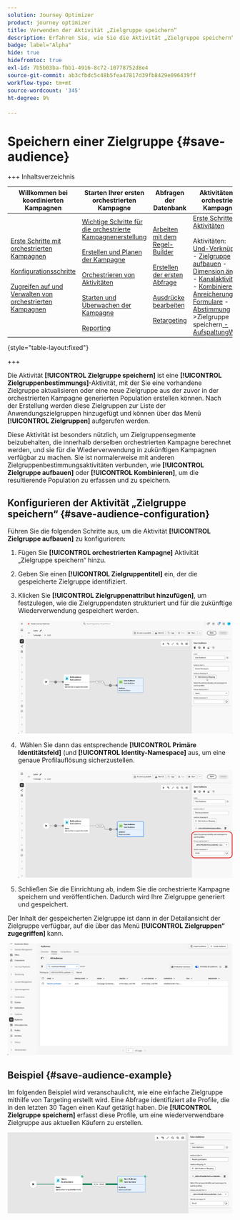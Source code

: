 ```yaml
---
solution: Journey Optimizer
product: journey optimizer
title: Verwenden der Aktivität „Zielgruppe speichern“
description: Erfahren Sie, wie Sie die Aktivität „Zielgruppe speichern“ in einer koordinierten Kampagne verwenden
badge: label="Alpha"
hide: true
hidefromtoc: true
exl-id: 7b5b03ba-fbb1-4916-8c72-10778752d8e4
source-git-commit: ab3cfbdc5c48b5fea47817d39fb8429e096439ff
workflow-type: tm+mt
source-wordcount: '345'
ht-degree: 9%

---
```


# Speichern einer Zielgruppe {#save-audience}

+++ Inhaltsverzeichnis

| Willkommen bei koordinierten Kampagnen | Starten Ihrer ersten orchestrierten Kampagne | Abfragen der Datenbank | Aktivitäten für orchestrierte Kampagnen |
|---|---|---|---|
| [Erste Schritte mit orchestrierten Kampagnen](../gs-orchestrated-campaigns.md)<br/><br/>[Konfigurationsschritte](../configuration-steps.md)<br/><br/>[Zugreifen auf und Verwalten von orchestrierten Kampagnen](../access-manage-orchestrated-campaigns.md) | [Wichtige Schritte für die orchestrierte Kampagnenerstellung](../gs-campaign-creation.md)<br/><br/>[Erstellen und Planen der Kampagne](../create-orchestrated-campaign.md)<br/><br/>[Orchestrieren von Aktivitäten](../orchestrate-activities.md)<br/><br/>[Starten und Überwachen der Kampagne](../start-monitor-campaigns.md)<br/><br/>[Reporting](../reporting-campaigns.md) | [Arbeiten mit dem Regel-Builder](../orchestrated-rule-builder.md)<br/><br/>[Erstellen der ersten Abfrage](../build-query.md)<br/><br/>[Ausdrücke bearbeiten](../edit-expressions.md)<br/><br/>[Retargeting](../retarget.md) | [Erste Schritte mit Aktivitäten](about-activities.md)<br/><br/>Aktivitäten:<br/>[Und-Verknüpfung](and-join.md) - [Zielgruppe aufbauen](build-audience.md) - [Dimension ändern](change-dimension.md) - [Kanalaktivitäten](channels.md) - [Kombinieren](combine.md) - [Anreicherung](deduplication.md) - [Formulare](enrichment.md) - [Abstimmung](fork.md) [ ](reconciliation.md) <b>[ ](save-audience.md)</b> [ ](split.md) ->Zielgruppe speichern[ -AufspaltungWarten](wait.md) |

{style="table-layout:fixed"}

+++


Die Aktivität **[!UICONTROL Zielgruppe speichern]** ist eine **[!UICONTROL Zielgruppenbestimmungs]**-Aktivität, mit der Sie eine vorhandene Zielgruppe aktualisieren oder eine neue Zielgruppe aus der zuvor in der orchestrierten Kampagne generierten Population erstellen können. Nach der Erstellung werden diese Zielgruppen zur Liste der Anwendungszielgruppen hinzugefügt und können über das Menü **[!UICONTROL Zielgruppen]** aufgerufen werden.

Diese Aktivität ist besonders nützlich, um Zielgruppensegmente beizubehalten, die innerhalb derselben orchestrierten Kampagne berechnet werden, und sie für die Wiederverwendung in zukünftigen Kampagnen verfügbar zu machen. Sie ist normalerweise mit anderen Zielgruppenbestimmungsaktivitäten verbunden, wie **[!UICONTROL Zielgruppe aufbauen]** oder **[!UICONTROL Kombinieren]**, um die resultierende Population zu erfassen und zu speichern.

## Konfigurieren der Aktivität „Zielgruppe speichern“ {#save-audience-configuration}

Führen Sie die folgenden Schritte aus, um die Aktivität **[!UICONTROL Zielgruppe aufbauen]** zu konfigurieren:

1. Fügen Sie **[!UICONTROL orchestrierten Kampagne]** Aktivität „Zielgruppe speichern“ hinzu.

1. Geben Sie einen **[!UICONTROL Zielgruppentitel]** ein, der die gespeicherte Zielgruppe identifiziert.

1. Klicken Sie **[!UICONTROL Zielgruppenattribut hinzufügen]**, um festzulegen, wie die Zielgruppendaten strukturiert und für die zukünftige Wiederverwendung gespeichert werden.

   ![](../assets/save-audience-1.png)

1. &#x200B; Wählen Sie dann das entsprechende **[!UICONTROL Primäre Identitätsfeld]** (und **[!UICONTROL Identity-Namespace]** aus, um eine genaue Profilauflösung sicherzustellen.

   ![](../assets/save-audience-2.png)

1. Schließen Sie die Einrichtung ab, indem Sie die orchestrierte Kampagne speichern und veröffentlichen. Dadurch wird Ihre Zielgruppe generiert und gespeichert.

Der Inhalt der gespeicherten Zielgruppe ist dann in der Detailansicht der Zielgruppe verfügbar, auf die über das Menü **[!UICONTROL Zielgruppen“ zugegriffen]** kann.

![](../assets/save-audience-3.png)

## Beispiel {#save-audience-example}

Im folgenden Beispiel wird veranschaulicht, wie eine einfache Zielgruppe mithilfe von Targeting erstellt wird. Eine Abfrage identifiziert alle Profile, die in den letzten 30 Tagen einen Kauf getätigt haben. Die **[!UICONTROL Zielgruppe speichern]** erfasst diese Profile, um eine wiederverwendbare Zielgruppe aus aktuellen Käufern zu erstellen.

![](../assets/save-audience-4.png)
